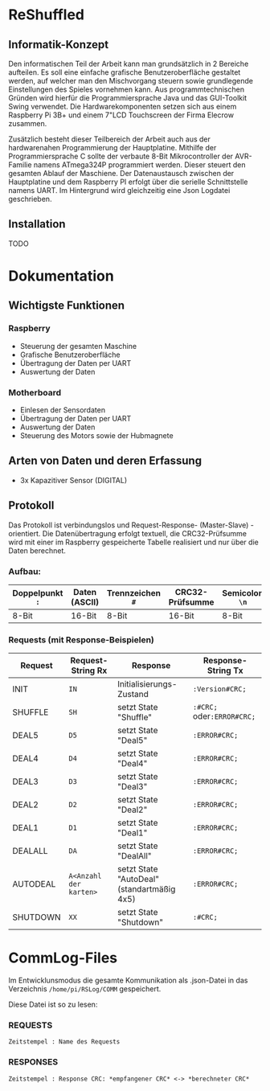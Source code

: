 ﻿# ReShuffled

## Informatik-Konzept
Den informatischen Teil der Arbeit kann man grundsätzlich in 2 Bereiche aufteilen. Es soll
eine einfache grafische Benutzeroberfläche gestaltet werden, auf welcher man den Mischvorgang
steuern sowie grundlegende Einstellungen des Spieles vornehmen kann. Aus programmtechnischen
Gründen wird hierfür die Programmiersprache Java und das GUI-Toolkit Swing verwendet.
Die Hardwarekomponenten setzen sich aus einem Raspberry Pi 3B+ und einem 7"LCD Touchscreen
der Firma Elecrow zusammen.

Zusätzlich besteht dieser Teilbereich der Arbeit auch aus der hardwarenahen Programmierung der
Hauptplatine. Mithilfe der Programmiersprache C sollte der verbaute 8-Bit Mikrocontroller der
AVR-Familie namens ATmega324P programmiert werden. Dieser steuert den gesamten Ablauf
der Maschiene.
Der Datenaustausch zwischen der Hauptplatine und dem Raspberry PI erfolgt über die serielle
Schnittstelle namens UART. Im Hintergrund wird gleichzeitig eine Json Logdatei geschrieben.
## Installation
TODO

# Dokumentation
## Wichtigste Funktionen
### Raspberry

 - Steuerung der gesamten Maschine
 - Grafische Benutzeroberfläche
 - Übertragung der Daten per UART  
 - Auswertung der Daten

### Motherboard
 * Einlesen der Sensordaten  
 * Übertragung der Daten per UART  
 * Auswertung der Daten
 * Steuerung des Motors sowie der Hubmagnete
## Arten von Daten und deren Erfassung
  
 * 3x Kapazitiver Sensor (DIGITAL)

## Protokoll
Das Protokoll ist verbindungslos und Request-Response- (Master-Slave) -orientiert. Die Datenübertragung erfolgt textuell, die CRC32-Prüfsumme wird mit einer im Raspberry gespeicherte Tabelle realisiert und nur über die Daten berechnet. 

### Aufbau:
| Doppelpunkt `:` | Daten (ASCII)| Trennzeichen `#` | CRC32-Prüfsumme | Semicolon `\n` |
| --------------- | ------------------------------------------------ | ----------- | --------------- | ------------- |
| 8-Bit | 16-Bit | 8-Bit | 16-Bit | 8-Bit


### Requests (mit Response-Beispielen)
| Request | Request-String Rx | Response | Response-String Tx |
| ------- | ------------- | -------- | ------------------ |
| INIT | `IN` | Initialisierungs-Zustand | `:Version#CRC;` |
| SHUFFLE | `SH` | setzt State "Shuffle" | `:#CRC;` oder`:ERROR#CRC;` |
| DEAL5 | `D5` | setzt State "Deal5" | `:ERROR#CRC;` |
| DEAL4 | `D4` | setzt State "Deal4" | `:ERROR#CRC;` |
| DEAL3 | `D3` | setzt State "Deal3" | `:ERROR#CRC;` |
| DEAL2 | `D2` | setzt State "Deal2" | `:ERROR#CRC;` |
| DEAL1 | `D1` | setzt State "Deal1" | `:ERROR#CRC;` |
| DEALALL | `DA` | setzt State "DealAll" | `:ERROR#CRC;` |
| AUTODEAL | `A<Anzahl der karten>` | setzt State "AutoDeal" (standartmäßig 4x5) | `:ERROR#CRC;` |
| SHUTDOWN | `XX` | setzt State "Shutdown" | `:#CRC;` |
  
# CommLog-Files
  Im Entwicklunsmodus die gesamte Kommunikation als .json-Datei in das Verzeichnis `/home/pi/RSLog/COMM` gespeichert.
  
  Diese Datei ist so zu lesen:  
### REQUESTS
`Zeitstempel : Name des Requests`
### RESPONSES
`Zeitstempel : Response CRC: *empfangener CRC* <-> *berechneter CRC*`


